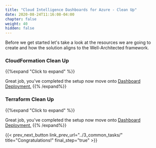 ```yaml
---
title: "Cloud Intelligence Dashboards for Azure - Clean Up"
date: 2020-08-24T11:16:08-04:00
chapter: false
weight: 40
hidden: false
---
```


Before we get started let's take a look at the resources we are going to create and how the solution aligns to the Well-Architected framework.


### CloudFormation Clean Up
{{%expand "Click to expand" %}}

Great job, you've completed the setup now move onto [Dashboard Deployment.](#Dashboard-Deployment)
{{% /expand%}}

### Terraform Clean Up
{{%expand "Click to expand" %}}


Great job, you've completed the setup now move onto [Dashboard Deployment.](#Dashboard-Deployment)
{{% /expand%}}

{{< prev_next_button link_prev_url="../3_common_tasks/"  title="Congratulations!" final_step="true" >}}